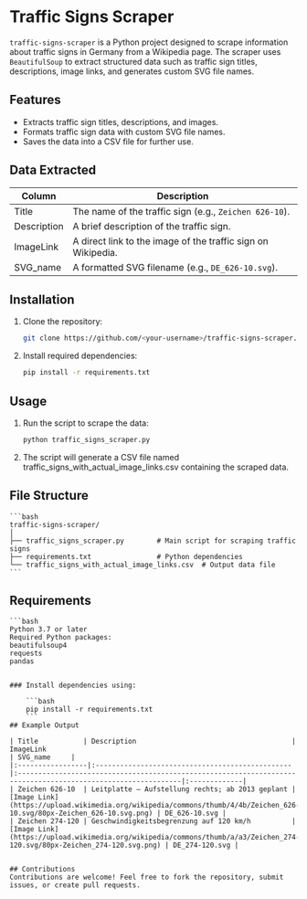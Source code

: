 # Traffic Signs Scraper

`traffic-signs-scraper` is a Python project designed to scrape information about traffic signs in Germany from a Wikipedia page. The scraper uses `BeautifulSoup` to extract structured data such as traffic sign titles, descriptions, image links, and generates custom SVG file names.

## Features

- Extracts traffic sign titles, descriptions, and images.
- Formats traffic sign data with custom SVG file names.
- Saves the data into a CSV file for further use.

## Data Extracted

| Column        | Description                                                     |
|---------------|-----------------------------------------------------------------|
| Title         | The name of the traffic sign (e.g., `Zeichen 626-10`).          |
| Description   | A brief description of the traffic sign.                        |
| ImageLink     | A direct link to the image of the traffic sign on Wikipedia.    |
| SVG_name      | A formatted SVG filename (e.g., `DE_626-10.svg`).               |

## Installation

1. Clone the repository:
   ```bash
   git clone https://github.com/<your-username>/traffic-signs-scraper.git
2. Install required dependencies:
    ```bash
    pip install -r requirements.txt
    ```
## Usage
1. Run the script to scrape the data:
    ```bash
    python traffic_signs_scraper.py
    ```
2. The script will generate a CSV file named traffic_signs_with_actual_image_links.csv containing the scraped data.
## File Structure
    ```bash
    traffic-signs-scraper/
    │
    ├── traffic_signs_scraper.py        # Main script for scraping traffic signs
    ├── requirements.txt                # Python dependencies
    └── traffic_signs_with_actual_image_links.csv  # Output data file
    ```
## Requirements
    ```bash
    Python 3.7 or later
    Required Python packages:
    beautifulsoup4
    requests
    pandas
```

### Install dependencies using:

    ```bash
    pip install -r requirements.txt
    ```
## Example Output

| Title           | Description                                      | ImageLink                                                                                                     | SVG_name     |
|:-----------------|:------------------------------------------------|:--------------------------------------------------------------------------------------------------------------|:-------------|
| Zeichen 626-10  | Leitplatte – Aufstellung rechts; ab 2013 geplant | [Image Link](https://upload.wikimedia.org/wikipedia/commons/thumb/4/4b/Zeichen_626-10.svg/80px-Zeichen_626-10.svg.png) | DE_626-10.svg |
| Zeichen 274-120 | Geschwindigkeitsbegrenzung auf 120 km/h          | [Image Link](https://upload.wikimedia.org/wikipedia/commons/thumb/a/a3/Zeichen_274-120.svg/80px-Zeichen_274-120.svg.png) | DE_274-120.svg |


## Contributions
Contributions are welcome! Feel free to fork the repository, submit issues, or create pull requests.
